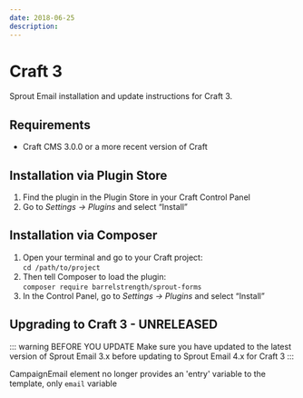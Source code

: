 ```yaml
---
date: 2018-06-25
description: 
---
```


# Craft 3

Sprout Email installation and update instructions for Craft 3.

## Requirements

* Craft CMS 3.0.0 or a more recent version of Craft

## Installation via Plugin Store

1. Find the plugin in the Plugin Store in your Craft Control Panel 
2. Go to _Settings → Plugins_ and select “Install”

## Installation via Composer 

1. Open your terminal and go to your Craft project:<br>`cd /path/to/project`
2. Then tell Composer to load the plugin:<br>`composer require barrelstrength/sprout-forms`
3. In the Control Panel, go to _Settings → Plugins_ and select “Install”

## Upgrading to Craft 3 - UNRELEASED

::: warning BEFORE YOU UPDATE
Make sure you have updated to the latest version of Sprout Email 3.x before updating to Sprout Email 4.x for Craft 3
:::

CampaignEmail element no longer provides an 'entry' variable to the template, only `email` variable